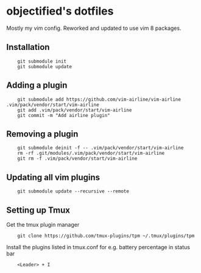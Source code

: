 # objectified's dotfiles

Mostly my vim config. Reworked and updated to use vim 8 packages.

## Installation

```
    git submodule init
    git submodule update
````


## Adding a plugin

```
    git submodule add https://github.com/vim-airline/vim-airline .vim/pack/vendor/start/vim-airline
    git add .vim/pack/vendor/start/vim-airline
    git commit -m "Add airline plugin"
```


## Removing a plugin

```
    git submodule deinit -f -- .vim/pack/vendor/start/vim-airline
    rm -rf .git/modules/.vim/pack/vendor/start/vim-airline
    git rm -f .vim/pack/vendor/start/vim-airline
```


## Updating all vim plugins

```
    git submodule update --recursive --remote
```

## Setting up Tmux

Get the tmux plugin manager

```
    git clone https://github.com/tmux-plugins/tpm ~/.tmux/plugins/tpm
```

Install the plugins listed in tmux.conf for e.g. battery percentage in status bar

```
    <Leader> + I
```
